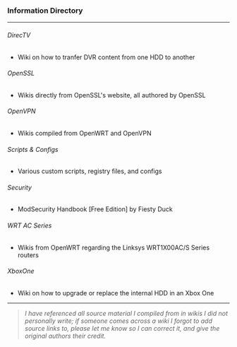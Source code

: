 ### Information Directory ###
---
###### DirecTV ######
- Wiki on how to tranfer DVR content from one HDD to another

###### OpenSSL ######
- Wikis directly from OpenSSL's website, all authored by OpenSSL

###### OpenVPN ######
- Wikis compiled from OpenWRT and OpenVPN

###### Scripts & Configs ######
- Various custom scripts, registry files, and configs

###### Security ######
- ModSecurity Handbook [Free Edition] by Fiesty Duck

###### WRT AC Series ######
- Wikis from OpenWRT regarding the Linksys WRT1X00AC/S Series routers

###### XboxOne ######
- Wiki on how to upgrade or replace the internal HDD in an Xbox One


---
> _I have referenced all source material I compiled from in wikis I did not personally write; if someone comes across a wiki I forgot
> to add source links to, please let me know so I can correct it, and give the original authors their credit._
